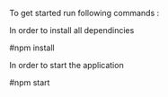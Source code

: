To get started run following commands : 

In order to install all dependincies

#npm install 

In order to start the application

#npm start
